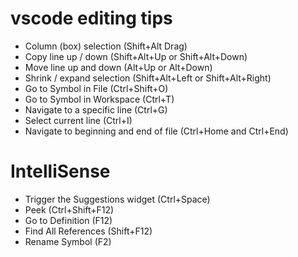 # vscode editing tips

- Column (box) selection (Shift+Alt Drag)
- Copy line up / down (Shift+Alt+Up or Shift+Alt+Down)
- Move line up and down (Alt+Up or Alt+Down)
- Shrink / expand selection (Shift+Alt+Left or Shift+Alt+Right)
- Go to Symbol in File (Ctrl+Shift+O)
- Go to Symbol in Workspace (Ctrl+T)
- Navigate to a specific line (Ctrl+G)
- Select current line (Ctrl+I)
- Navigate to beginning and end of file (Ctrl+Home and Ctrl+End)

# IntelliSense

- Trigger the Suggestions widget (Ctrl+Space)
- Peek (Ctrl+Shift+F12)
- Go to Definition (F12)
- Find All References (Shift+F12)
- Rename Symbol (F2)
